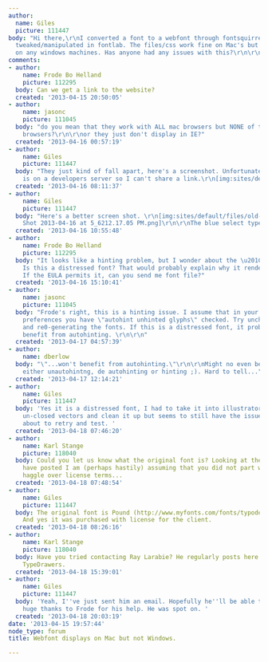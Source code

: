 ```yaml
---
author:
  name: Giles
  picture: 111447
body: "Hi there,\r\nI converted a font to a webfont through fontsquirrel that was
  tweaked/manipulated in fontlab. The files/css work fine on Mac's but don't display
  on any windows machines. Has anyone had any issues with this?\r\n\r\nCheers"
comments:
- author:
    name: Frode Bo Helland
    picture: 112295
  body: Can we get a link to the website?
  created: '2013-04-15 20:50:05'
- author:
    name: jasonc
    picture: 111045
  body: "do you mean that they work with ALL mac browsers but NONE of the Windows
    browsers?\r\n\r\nor they just don't display in IE?"
  created: '2013-04-16 00:57:19'
- author:
    name: Giles
    picture: 111447
  body: "They just kind of fall apart, here's a screenshot. Unfortunately the site
    is on a developers server so I can't share a link.\r\n[img:sites/default/files/old-images/Screenshot01_5378.png]"
  created: '2013-04-16 08:11:37'
- author:
    name: Giles
    picture: 111447
  body: "Here's a better screen shot. \r\n[img:sites/default/files/old-images/Screen
    Shot 2013-04-16 at 5_6212.17.05 PM.png]\r\n\r\nThe blue select type shows best."
  created: '2013-04-16 10:55:48'
- author:
    name: Frode Bo Helland
    picture: 112295
  body: "It looks like a hinting problem, but I wonder about the \u201Cloose dirt\u201D.
    Is this a distressed font? That would probably explain why it renders as it does.
    If the EULA permits it, can you send me font file?"
  created: '2013-04-16 15:10:41'
- author:
    name: jasonc
    picture: 111045
  body: "Frode's right, this is a hinting issue. I assume that in your TrueType generating
    preferences you have \"autohint unhinted glyphs\" checked. Try unchecking that
    and re0-generating the fonts. If this is a distressed font, it probably won't
    benefit from autohinting. \r\n\r\n"
  created: '2013-04-17 04:57:39'
- author:
    name: dberlow
  body: "\"...won't benefit from autohinting.\"\r\n\r\nMight no even benefit from
    either unautohintng, de autohinting or hinting ;). Hard to tell..."
  created: '2013-04-17 12:14:21'
- author:
    name: Giles
    picture: 111447
  body: 'Yes it is a distressed font, I had to take it into illustrator to tidy up
    un-closed vectors and clean it up but seems to still have the issue. I''m just
    about to retry and test. '
  created: '2013-04-18 07:46:20'
- author:
    name: Karl Stange
    picture: 118040
  body: Could you let us know what the original font is? Looking at the pictures you
    have posted I am (perhaps hastily) assuming that you did not part with cash or
    haggle over license terms...
  created: '2013-04-18 07:48:54'
- author:
    name: Giles
    picture: 111447
  body: The original font is Pound (http://www.myfonts.com/fonts/typodermic/pound/),
    And yes it was purchased with license for the client.
  created: '2013-04-18 08:26:16'
- author:
    name: Karl Stange
    picture: 118040
  body: Have you tried contacting Ray Larabie? He regularly posts here and over on
    TypeDrawers.
  created: '2013-04-18 15:39:01'
- author:
    name: Giles
    picture: 111447
  body: 'Yeah, I''ve just sent him an email. Hopefully he''ll be able to sort it and
    huge thanks to Frode for his help. He was spot on. '
  created: '2013-04-18 20:03:19'
date: '2013-04-15 19:57:44'
node_type: forum
title: Webfont displays on Mac but not Windows.

---
```

